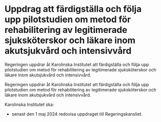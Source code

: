 # Uppdrag att färdigställa och följa upp pilotstudien om metod för rehabilitering av legitimerade sjuksköterskor och läkare inom akutsjukvård och intensivvård

Regeringen uppdrar åt Karolinska Institutet att färdigställa och följa upp pilotstudien om metod för rehabilitering av legitimerade sjuksköterskor och läkare inom akutsjukvård och intensivvård.

Regeringen uppdrar åt Karolinska Institutet att färdigställa och följa upp pilotstudien om metod för rehabilitering av legitimerade sjuksköterskor och läkare inom akutsjukvård och intensivvård.

Karolinska Institutet ska:

* senast den 1 maj 2024 redovisa uppdraget till Regeringskansliet.
